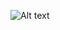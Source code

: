 ![Alt text](https://encrypted-tbn0.gstatic.com/images?q=tbn:ANd9GcRWlBQeG6FovWeYcocbAzonlPHv9O8IUBMm8w&s)
